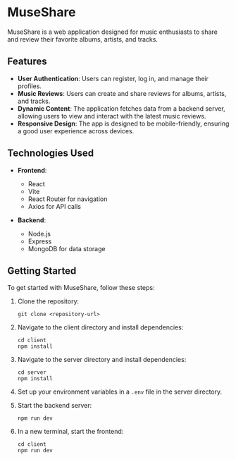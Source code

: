 # MuseShare

MuseShare is a web application designed for music enthusiasts to share and review their favorite albums, artists, and tracks. 

## Features

- **User Authentication**: Users can register, log in, and manage their profiles.
- **Music Reviews**: Users can create and share reviews for albums, artists, and tracks.
- **Dynamic Content**: The application fetches data from a backend server, allowing users to view and interact with the latest music reviews.
- **Responsive Design**: The app is designed to be mobile-friendly, ensuring a good user experience across devices.

## Technologies Used

- **Frontend**: 
  - React
  - Vite
  - React Router for navigation
  - Axios for API calls

- **Backend**: 
  - Node.js
  - Express
  - MongoDB for data storage

## Getting Started

To get started with MuseShare, follow these steps:

1. Clone the repository:
   ```
   git clone <repository-url>
   ```

2. Navigate to the client directory and install dependencies:
   ```
   cd client
   npm install
   ```

3. Navigate to the server directory and install dependencies:
   ```
   cd server
   npm install
   ```

4. Set up your environment variables in a `.env` file in the server directory.

5. Start the backend server:
   ```
   npm run dev
   ```

6. In a new terminal, start the frontend:
   ```
   cd client
   npm run dev
   ```
